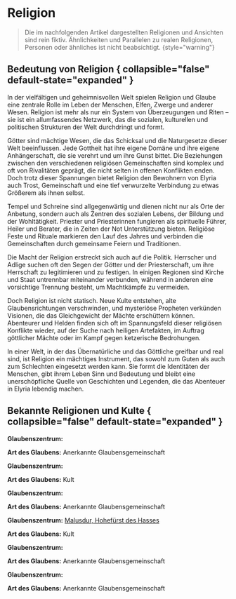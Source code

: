 # Religion

<primary-label ref="lore"/>

> Die im nachfolgenden Artikel dargestellten Religionen und Ansichten sind rein fiktiv. Ähnlichkeiten und Parallelen zu
> realen Religionen, Personen oder ähnliches ist nicht beabsichtigt.
> {style="warning"}

## Bedeutung von Religion { collapsible="false" default-state="expanded" }

In der vielfältigen und geheimnisvollen Welt spielen Religion und Glaube eine zentrale Rolle im Leben der Menschen,
Elfen, Zwerge und anderer Wesen. Religion ist mehr als nur ein System von Überzeugungen und Riten – sie ist ein
allumfassendes Netzwerk, das die sozialen, kulturellen und politischen Strukturen der Welt durchdringt und formt.

Götter sind mächtige Wesen, die das Schicksal und die Naturgesetze dieser Welt beeinflussen. Jede
Gottheit hat ihre eigene Domäne und ihre eigene Anhängerschaft, die sie verehrt und um ihre Gunst bittet. Die
Beziehungen zwischen den verschiedenen religiösen Gemeinschaften sind komplex und oft von Rivalitäten geprägt, die nicht
selten in offenen Konflikten enden. Doch trotz dieser Spannungen bietet Religion den Bewohnern von Elyria auch Trost,
Gemeinschaft und eine tief verwurzelte Verbindung zu etwas Größerem als ihnen selbst.

Tempel und Schreine sind allgegenwärtig und dienen nicht nur als Orte der Anbetung, sondern auch als Zentren des
sozialen Lebens, der Bildung und der Wohltätigkeit. Priester und Priesterinnen fungieren als spirituelle Führer, Heiler
und Berater, die in Zeiten der Not Unterstützung bieten. Religiöse Feste und Rituale markieren den Lauf des Jahres und
verbinden die Gemeinschaften durch gemeinsame Feiern und Traditionen.

Die Macht der Religion erstreckt sich auch auf die Politik. Herrscher und Adlige suchen oft den Segen der Götter und der
Priesterschaft, um ihre Herrschaft zu legitimieren und zu festigen. In einigen Regionen sind Kirche und Staat untrennbar
miteinander verbunden, während in anderen eine vorsichtige Trennung besteht, um Machtkämpfe zu vermeiden.

Doch Religion ist nicht statisch. Neue Kulte entstehen, alte Glaubensrichtungen verschwinden, und mysteriöse Propheten
verkünden Visionen, die das Gleichgewicht der Mächte erschüttern können. Abenteurer und Helden finden sich oft im
Spannungsfeld dieser religiösen Konflikte wieder, auf der Suche nach heiligen Artefakten, im Auftrag göttlicher Mächte
oder im Kampf gegen ketzerische Bedrohungen.

In einer Welt, in der das Übernatürliche und das Göttliche greifbar und real sind, ist Religion ein mächtiges
Instrument, das sowohl zum Guten als auch zum Schlechten eingesetzt werden kann. Sie formt die Identitäten der Menschen,
gibt ihrem Leben Sinn und Bedeutung und bleibt eine unerschöpfliche Quelle von Geschichten und Legenden, die das
Abenteuer in Elyria lebendig machen.

## Bekannte Religionen und Kulte { collapsible="false" default-state="expanded" }

<procedure title="Kirche der Himmlischen Gerechtigkeit">
<p><b>Glaubenszentrum:</b> <a href="Justicia.md"></a></p>
<p><b>Art des Glaubens:</b> Anerkannte Glaubensgemeinschaft</p>
</procedure>

<procedure title="Abgrundkirche der Glimmenden Sünde">
<p><b>Glaubenszentrum:</b> <a href="Thanatos.md"></a></p>
<p><b>Art des Glaubens:</b> Kult</p>
</procedure>

<procedure title="Schicksalsjünger Fortunas">
<p><b>Glaubenszentrum:</b> <a href="Fortuna.md"></a></p>
<p><b>Art des Glaubens:</b> Anerkannte Glaubensgemeinschaft</p>
</procedure>

<procedure title="Klauen des Hasses">
<p><b>Glaubenszentrum:</b> <a href="Malusdur.md">Malusdur, Hohefürst des Hasses</a></p>
<p><b>Art des Glaubens:</b> Kult</p>
</procedure>

<procedure title="Orden der Heilenden Hand">
<p><b>Glaubenszentrum:</b> <a href="Hama.md"></a></p>
<p><b>Art des Glaubens:</b> Anerkannte Glaubensgemeinschaft</p>
</procedure>

<procedure title="Kinder des Waldes">
<p><b>Glaubenszentrum:</b> <a href="Farone.md"></a></p>
<p><b>Art des Glaubens:</b> Anerkannte Glaubensgemeinschaft</p>
</procedure>